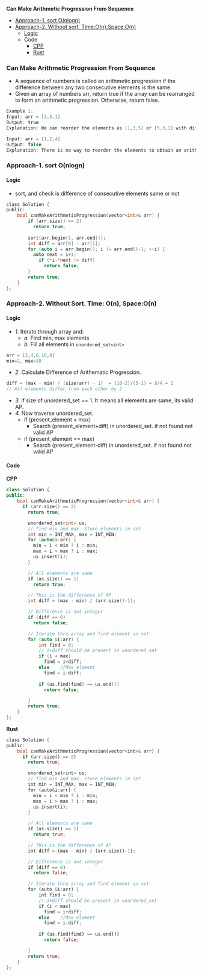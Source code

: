 **Can Make Arithmetic Progression From Sequence**
- [Approach-1. sort O(nlogn)](#a1)
- [Approach-2. Without sort. Time:O(n),Space:O(n)](#a2)
  - [Logic](#l)
  - Code
    - [CPP](#cpp)
    - [Rust](#r)

### Can Make Arithmetic Progression From Sequence
- A sequence of numbers is called an arithmetic progression if the difference between any two consecutive elements is the same.
- Given an array of numbers arr, return true if the array can be rearranged to form an arithmetic progression. Otherwise, return false.
```c
Example 1:
Input: arr = [3,5,1]
Output: true
Explanation: We can reorder the elements as [1,3,5] or [5,3,1] with differences 2 and -2 respectively, between each consecutive elements.

Input: arr = [1,2,4]
Output: false
Explanation: There is no way to reorder the elements to obtain an arithmetic progression.
```

<a name=a1></a>
### Approach-1. sort O(nlogn)
#### Logic
- sort, and check is difference of consecutive elements same or not
```c
class Solution {
public:
    bool canMakeArithmeticProgression(vector<int>& arr) {
        if (arr.size() == 2)
          return true;
        
        sort(arr.begin(), arr.end());
        int diff = arr[0] - arr[1];
        for (auto i = arr.begin(); i != arr.end()-1; ++i) {
          auto next = i+1;
            if (*i-*next != diff)
              return false;
        }
        return true;
    }
};
```

<a name=a2></a>
### Approach-2. Without Sort. Time: O(n), Space:O(n)
#### Logic
- _1._ Iterate through array and:
  - _a._ Find min, max elements
  - _b._ Fill all elements in `unordered_set<int>`
```c
arr = [2,4,6,10,8]
min=2, max=10
```
- _2._ Calculate Difference of Arithematic Progression.
```c
diff = (max - min) / (size(arr) - 1)  = (10-2)/(5-1) = 8/4 = 2
// All elements differ from each other by 2
```
- _3._ if size of unordered_set == 1. It means all elements are same, its valid AP.
- _4._ Now traverse unordered_set. 
  - if (present_element < max)
    - Search (present_element+diff) in unordered_set. if not found not valid AP
  - if (present_element == max)
    - Search (present_element-diff) in unordered_set. if not found not valid AP
#### Code
**CPP**
```cpp
class Solution {
public:
    bool canMakeArithmeticProgression(vector<int>& arr) {
      if (arr.size() == 2)
        return true;

        unordered_set<int> us;
        // find min and max. Store elements in set
        int min = INT_MAX, max = INT_MIN;
        for (auto&i:arr) {
          min = i < min ? i : min;
          max = i > max ? i : max;
          us.insert(i);
        }

        // All elements are same
        if (us.size() == 1)
          return true;

        // This is the difference of AP
        int diff = (max - min) / (arr.size()-1);

        // Difference is not integer
        if (diff == 0)
          return false;

        // Iterate thru array and find element in set
        for (auto &i:arr) {
            int find = 0;
            // i+diff should be present in unordered_set
            if (i < max)
              find = i+diff;
            else    //Max element
              find = i-diff;
            
            if (us.find(find) == us.end())
              return false;

        }
        return true;
    }
};
```
<a name=r></a>
**Rust**
```rs
class Solution {
public:
    bool canMakeArithmeticProgression(vector<int>& arr) {
      if (arr.size() == 2)
        return true;

        unordered_set<int> us;
        // find min and max. Store elements in set
        int min = INT_MAX, max = INT_MIN;
        for (auto&i:arr) {
          min = i < min ? i : min;
          max = i > max ? i : max;
          us.insert(i);
        }

        // All elements are same
        if (us.size() == 1)
          return true;

        // This is the difference of AP
        int diff = (max - min) / (arr.size()-1);

        // Difference is not integer
        if (diff == 0)
          return false;

        // Iterate thru array and find element in set
        for (auto &i:arr) {
            int find = 0;
            // i+diff should be present in unordered_set
            if (i < max)
              find = i+diff;
            else    //Max element
              find = i-diff;
            
            if (us.find(find) == us.end())
              return false;

        }
        return true;
    }
};
```
